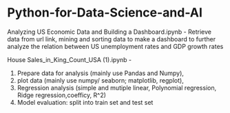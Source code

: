 # Python-for-Data-Science-and-AI
Analyzing US Economic Data and Building a Dashboard.ipynb - Retrieve data from url link, mining and sorting data to make a dashboard to further analyze the relation between US unemployment rates and GDP growth rates


House Sales_in_King_Count_USA (1).ipynb - 
1. Prepare data for analysis (mainly use Pandas and Numpy), 
2. plot data (mainly use numpy/ seaborn; matplotlib, regplot), 
3. Regression analysis (simple and mutiple linear, Polynomial regression, Ridge regression,coefficy, R^2)
4. Model evaluation: split into train set and test set
